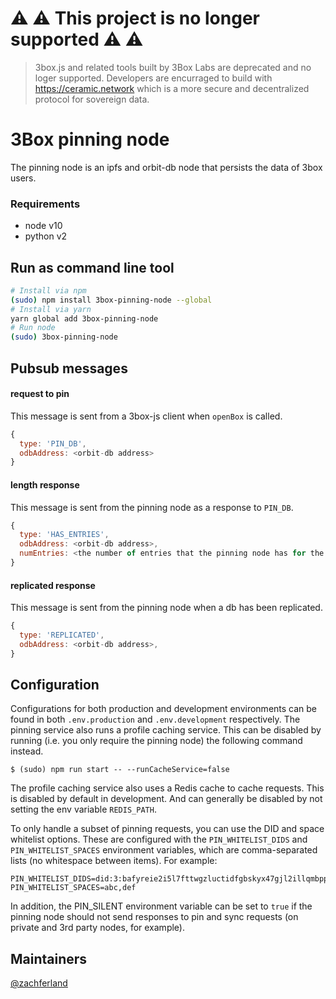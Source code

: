 # ⚠️ ⚠️ This project is no longer supported ⚠️ ⚠️ 
> 3box.js and related tools built by 3Box Labs are deprecated and no loger supported. Developers are encurraged to build with https://ceramic.network which is a more secure and decentralized protocol for sovereign data.

# 3Box pinning node

The pinning node is an ipfs and orbit-db node that persists the data of 3box users.

### Requirements

- node v10
- python v2

## Run as command line tool

```bash
# Install via npm
(sudo) npm install 3box-pinning-node --global
# Install via yarn
yarn global add 3box-pinning-node
# Run node
(sudo) 3box-pinning-node
```

## Pubsub messages

#### request to pin
This message is sent from a 3box-js client when `openBox` is called.
```js
{
  type: 'PIN_DB',
  odbAddress: <orbit-db address>
}
```

#### length response
This message is sent from the pinning node as a response to `PIN_DB`.
```js
{
  type: 'HAS_ENTRIES',
  odbAddress: <orbit-db address>,
  numEntries: <the number of entries that the pinning node has for the given db>
}
```

#### replicated response
This message is sent from the pinning node when a db has been replicated.
```js
{
  type: 'REPLICATED',
  odbAddress: <orbit-db address>,
}
```

## Configuration 

Configurations for both production and development environments can be found in both `.env.production` and `.env.development` respectively. The pinning service also runs a profile caching service. This can be disabled by running (i.e. you only require the pinning node) the following command instead.

    $ (sudo) npm run start -- --runCacheService=false

The profile caching service also uses a Redis cache to cache requests. This is disabled by default in development. And can generally be disabled by not setting the env variable `REDIS_PATH`.

To only handle a subset of pinning requests, you can use the DID and space whitelist options. These are configured with the `PIN_WHITELIST_DIDS` and `PIN_WHITELIST_SPACES` environment variables, which are comma-separated lists (no whitespace between items). For example:
```
PIN_WHITELIST_DIDS=did:3:bafyreie2i5l7fttwgzluctidfgbskyx47gjl2illqmbpp3vh4axacxpkqm,did:3:bafyreigwzej3toirnjur5ur3z3qwefnmrwonhlpok5dapfmgmc2i3sv2je
PIN_WHITELIST_SPACES=abc,def
```

In addition, the PIN_SILENT environment variable can be set to `true` if the pinning node should not send responses to pin and sync requests (on private and 3rd party nodes, for example).

## Maintainers
[@zachferland](https://github.com/zachferland)
